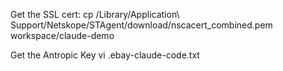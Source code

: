 Get the SSL cert: 
cp /Library/Application\ Support/Netskope/STAgent/download/nscacert_combined.pem workspace/claude-demo

Get the Antropic Key
vi .ebay-claude-code.txt
